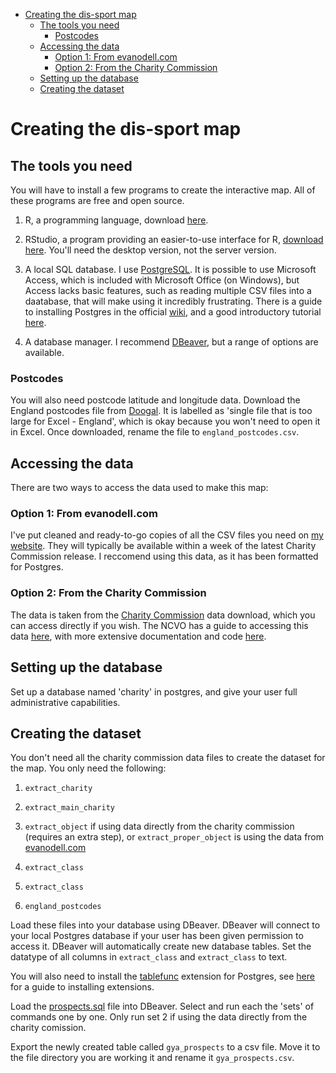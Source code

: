 -   [Creating the dis-sport map](#creating-the-dis-sport-map)
    -   [The tools you need](#the-tools-you-need)
        -   [Postcodes](#postcodes)
    -   [Accessing the data](#accessing-the-data)
        -   [Option 1: From evanodell.com](#option-1-from-evanodell.com)
        -   [Option 2: From the Charity Commission](#option-2-from-the-charity-commission)
    -   [Setting up the database](#setting-up-the-database)
    -   [Creating the dataset](#creating-the-dataset)

<!-- README.md is generated from README.Rmd. Please edit that file -->
Creating the dis-sport map
==========================

The tools you need
------------------

You will have to install a few programs to create the interactive map. All of these programs are free and open source.

1.  R, a programming language, download [here](https://cran.r-project.org/).

2.  RStudio, a program providing an easier-to-use interface for R, [download here](https://www.rstudio.com/products/RStudio/). You'll need the desktop version, not the server version.

3.  A local SQL database. I use [PostgreSQL](https://www.postgresql.org/download/). It is possible to use Microsoft Access, which is included with Microsoft Office (on Windows), but Access lacks basic features, such as reading multiple CSV files into a daatabase, that will make using it incredibly frustrating. There is a guide to installing Postgres in the official [wiki](https://wiki.postgresql.org/wiki/Detailed_installation_guides), and a good introductory tutorial [here](https://www.tutorialspoint.com/postgresql/index.htm).

4.  A database manager. I recommend [DBeaver](dbeaver.jkiss.org/download/), but a range of options are available.

### Postcodes

You will also need postcode latitude and longitude data. Download the England postcodes file from [Doogal](https://www.doogal.co.uk/PostcodeDownloads.php). It is labelled as 'single file that is too large for Excel - England', which is okay because you won't need to open it in Excel. Once downloaded, rename the file to `england_postcodes.csv`.

Accessing the data
------------------

There are two ways to access the data used to make this map:

### Option 1: From evanodell.com

I've put cleaned and ready-to-go copies of all the CSV files you need on [my website](http://evanodell.com/datasets/charity-data/). They will typically be available within a week of the latest Charity Commission release. I reccomend using this data, as it has been formatted for Postgres.

### Option 2: From the Charity Commission

The data is taken from the [Charity Commission](http://data.charitycommission.gov.uk/) data download, which you can access directly if you wish. The NCVO has a guide to accessing this data [here](https://data.ncvo.org.uk/a/almanac16/how-to-create-a-database-for-charity-commission-data/), with more extensive documentation and code [here](https://github.com/ncvo/charity-commission-extract/).

Setting up the database
-----------------------

Set up a database named 'charity' in postgres, and give your user full administrative capabilities.

Creating the dataset
--------------------

You don't need all the charity commission data files to create the dataset for the map. You only need the following:

1.  `extract_charity`

2.  `extract_main_charity`

3.  `extract_object` if using data directly from the charity commission (requires an extra step), or `extract_proper_object` is using the data from [evanodell.com](http://evanodell.com/datasets/charity-data/)

4.  `extract_class`

5.  `extract_class`

6.  `england_postcodes`

Load these files into your database using DBeaver. DBeaver will connect to your local Postgres database if your user has been given permission to access it. DBeaver will automatically create new database tables. Set the datatype of all columns in `extract_class` and `extract_class` to text.

You will also need to install the [tablefunc](https://www.postgresql.org/docs/9.1/static/tablefunc.html) extension for Postgres, see [here](https://www.postgresql.org/docs/9.1/static/sql-createextension.html) for a guide to installing extensions.

Load the [prospects.sql](prospects.sql) file into DBeaver. Select and run each the 'sets' of commands one by one. Only run set 2 if using the data directly from the charity comission.

Export the newly created table called `gya_prospects` to a csv file. Move it to the file directory you are working it and rename it `gya_prospects.csv`.
